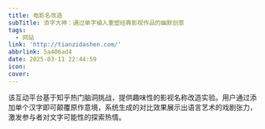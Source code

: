 ```yaml
---
title: 电影名改造
subTitle: 添字大神：通过单字植入重塑经典影视作品的幽默创意
tags:
  - 网站
link: 'http://tianzidashen.com/'
abbrlink: 5a406ad4
date: 2025-03-11 22:44:59
icon:
cover:
---
```


该互动平台基于知乎热门脑洞挑战，提供趣味性的影视名称改造实验。用户通过添加单个汉字即可颠覆原作意境，系统生成的对比效果展示出语言艺术的戏剧张力，激发参与者对文字可能性的探索热情。